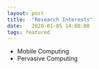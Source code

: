 ```yaml
---
layout: post
title:  "Research Interests"
date:   2020-01-05 14:00:00
tags: featured
---
```


- Mobile Computing
- Pervasive Computing

